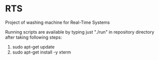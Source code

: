 # RTS
Project of washing machine for Real-Time Systems

Running scripts are available by typing just "./run" in repository directory after taking following steps:
1. sudo apt-get update
2. sudo apt-get install -y xterm
